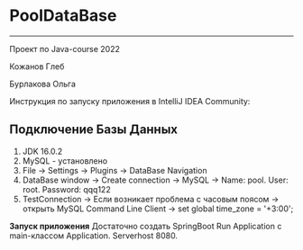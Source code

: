 # PoolDataBase
---
Проект по Java-course 2022

Кожанов Глеб

Бурлакова Ольга

Инструкция по запуску приложения в IntelliJ IDEA Community:

**Подключение Базы Данных** 
--
1. JDK 16.0.2
2. MySQL - установлено
3. File -> Settings -> Plugins -> DataBase Navigation
4. DataBase window -> Create connection -> MySQL -> Name: pool. User: root. Password: qqq122
5. TestConnection -> Если возникает проблема с часовым поясом -> открыть MySQL Command Line Client -> set global time_zone = '+3:00';

**Запуск приложения**
Достаточно создать SpringBoot Run Application с main-классом Application. Serverhost 8080.

